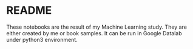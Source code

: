 # README
These notebooks are the result of my Machine Learning study. They are either created by me or book samples. It can be run in Google Datalab under python3 environment.

